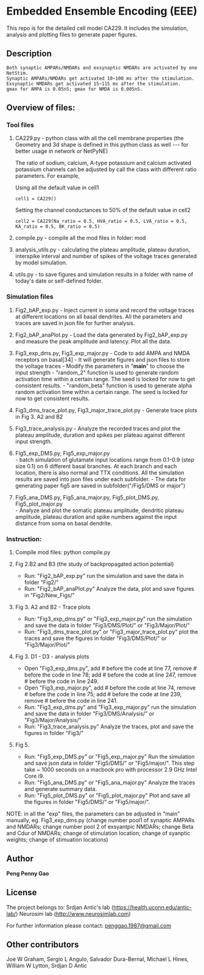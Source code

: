# Embedded Ensemble Encoding (EEE)

This repo is for the detailed cell model CA229. It includes the simulation, analysis and plotting files to generate paper figures.

## Description
    Both synaptic AMPARs/NMDARs and exsynaptic NMDARs are activated by one NetStim.
    Synaptic AMPARs/NMDARs get activated 10~100 ms after the stimulation.
    Exsynaptic NMDARs get activated 15~115 ms after the stimulation.
    gmax for AMPA is 0.05nS; gmax for NMDA is 0.005nS.

## Overview of files:

### Tool files

1. CA229.py   - python class with all the cell membrane properties
        (the Geometry and 3d shape is defined in this python class as well
            --- for better usage in network or NetPyNE)

    The ratio of sodium, calcium, A-type potassium and calcium activated potassium channels can be adjusted by call the class with different ratio parameters. For example,

    Using all the default value in cell1

    ```
    cell1 = CA229()
    ```

    Setting the channel conductances to 50% of the default value in cell2

    ```
    cell2 = CA229(Na_ratio = 0.5, HVA_ratio = 0.5, LVA_ratio = 0.5, KA_ratio = 0.5, BK_ratio = 0.5)               
    ```

2. compile.py     - compile all the mod files in folder: mod

3. analysis_utils.py   - calculating the plateau amplitude, plateau duration, interspike interval and number of spikes of the voltage traces generated by model simulation.

4. utils.py    - to save figures and simulation results in a folder with name of today's date or self-defined folder.

### Simulation files

1. Fig2_bAP_exp.py
        - Inject current in soma and record the voltage traces at different locations on all basal dendrites. All the parameters and traces are saved in json file for further analysis.
2. Fig2_bAP_anaPlot.py
        - Load the data generated by Fig2_bAP_exp.py and measure the peak amplitude and latency. Plot all the data.
3. Fig3_exp_dms.py, Fig3_exp_major.py
        - Code to add AMPA and NMDA receptors on basal[34]
        - It will generate figures and json files to store the voltage traces
        - Modify the parameters in "__main__" to choose the input strength
        - "random_2" function is used to generate random activation time within a certain range. The seed is locked for now to get consistent results.
        - "random_beta" function is used to generate alpha random activation time within a certain range. The seed is locked for now to get consistent results.

4. Fig3_dms_trace_plot.py, Fig3_major_trace_plot.py   - Generate trace plots in Fig 3. A2 and B2

5. Fig3_trace_analysis.py - Analyze the recorded traces and plot the plateau amplitude, duration and spikes per plateau against different input strength.

6. Fig5_exp_DMS.py, Fig5_exp_major.py   
        - batch simulation of glutamate input locations range from 0.1-0.9 (step size 0.1) on 6 different basal branches. At each branch and each location, there is also normal and TTX conditions. All the simulation results are saved into json files under each subfolder.
        - The data for generating paper fig5 are saved in subfolder("/Fig5/DMS or major")

7. Fig5_ana_DMS.py, Fig5_ana_major.py, Fig5_plot_DMS.py, Fig5_plot_major.py    
        - Analyze and plot the somatic plateau amplitude, dendritic plateau amplitude, plateau duration and spike numbers against the input distance from soma on basal dendrite.


### Instruction:

1. Compile mod files: python compile.py

2. Fig 2.B2 and B3 (the study of backpropagated action potential)
    - Run: "Fig2_bAP_exp.py"
    run the simulation and save the data in folder "Fig2/"
    - Run: "Fig2_bAP_anaPlot.py"
    Analyze the data, plot and save figures in "Fig2/New_Figs/"

3. Fig 3. A2 and B2 - Trace plots
    - Run: "Fig3_exp_dms.py" or "Fig3_exp_major.py"
    run the simulation and save the data in folder "Fig3/DMS/Plot/" or "Fig3/Major/Plot/"
    - Run: "Fig3_dms_trace_plot.py" or "Fig3_major_trace_plot.py"
    plot the traces and save the figures in folder "Fig3/DMS/Plot/" or "Fig3/Major/Plot/"

3. Fig 3. D1 - D3 - analysis plots
    - Open "Fig3_exp_dms.py", add # before the code at line 77, remove # before the code in line 78;
    add # before the code at line 247, remove # before the code in line 249.
    - Open "Fig3_exp_major.py", add # before the code at line 74, remove # before the code in line 75;
    add # before the code at line 239, remove # before the code in line 241.
    - Run: "Fig3_exp_dms.py" and "Fig3_exp_major.py"
    run the simulation and save the data in folder "Fig3/DMS/Analysis/" or "Fig3/Major/Analysis/"
    - Run: "Fig3_trace_analysis.py"
    Analyze the traces, plot and save the figures in folder "Fig3/"

4. Fig 5.
    - Run: "Fig5_exp_DMS.py" or "Fig5_exp_major.py"
    Run the simulation and save json data in folder "Fig5/DMS/" or "Fig5/major/".
    This step take ~ 1000 seconds on a macbook pro with processor 2.9 GHz Intel Core i9.
    - Run: "Fig5_ana_DMS.py" or "Fig5_ana_major.py"
    Analyze the traces and generate summary data.
    - Run: "Fig5_plot_DMS.py" or "Fig5_plot_major.py"
    Plot and save all the figures in folder "Fig5/DMS/" or "Fig5/major/".


NOTE: in all the "exp" files, the parameters can be adjusted in "main" manually, eg.
    Fig3_exp_dms.py
        (change number pool1 of synaptic AMPARs and NMDARs;
        change number pool 2 of exsyantpic NMDARs;
        change Beta and Cdur of NMDARs;
        change of stimulation location;
        change of syanptic weights;
        change of stimuation locations)



## Author

**Peng Penny Gao**

## License
The project belongs to:
    Srdjan Antic's lab (https://health.uconn.edu/antic-lab/)
    Neurosim lab (http://www.neurosimlab.com)

For further information please contact: penggao.1987@gmail.com

## Other contributors
Joe W Graham, Sergio L Angulo, Salvador Dura-Bernal, Michael L Hines, William W Lytton, Srdjan D Antic
